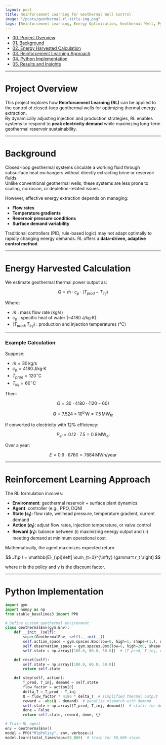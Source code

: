 ```yaml
---
layout: post
title: Reinforcement Learning for Geothermal Well Control
image: "/posts/geothermal-rl-title-img.png"
tags: [Reinforcement Learning, Energy Optimization, Geothermal Well, Python, Clean Energy]
---
```


- [00. Project Overview](#overview-main)  
- [01. Background](#background-main)  
- [02. Energy Harvested Calculation](#energy-main)  
- [03. Reinforcement Learning Approach](#rl-main)  
- [04. Python Implementation](#python-main)  
- [05. Results and Insights](#results-main)  

---

# Project Overview <a name="overview-main"></a>

This project explores how **Reinforcement Learning (RL)** can be applied to the control of closed-loop geothermal wells for optimizing thermal energy extraction.  
By dynamically adjusting injection and production strategies, RL enables systems to respond to **peak electricity demand** while maximizing long-term geothermal reservoir sustainability.

---

# Background <a name="background-main"></a>

Closed-loop geothermal systems circulate a working fluid through subsurface heat exchangers without directly extracting brine or reservoir fluids.  
Unlike conventional geothermal wells, these systems are less prone to scaling, corrosion, or depletion-related issues.

However, effective energy extraction depends on managing:

- **Flow rates**  
- **Temperature gradients**  
- **Reservoir pressure conditions**  
- **Surface demand variability**

Traditional controllers (PID, rule-based logic) may not adapt optimally to rapidly changing energy demands. RL offers a **data-driven, adaptive control method**.

---

# Energy Harvested Calculation <a name="energy-main"></a>

We estimate geothermal thermal power output as:

$$
Q = \dot{m} \cdot c_p \cdot (T_{prod} - T_{inj})
$$

Where:

- $\dot{m}$ : mass flow rate (kg/s)  
- $c_p$ : specific heat of water (~4180 J/kg·K)  
- $(T_{prod}, T_{inj})$ : production and injection temperatures (°C)  

---

### Example Calculation

Suppose:

- $\dot{m} = 30 \, \text{kg/s}$  
- $c_p = 4180 \, \text{J/kg·K}$  
- $T_{prod} = 120^\circ \text{C}$  
- $T_{inj} = 60^\circ \text{C}$  

Then:

$$
Q = 30 \cdot 4180 \cdot (120 - 60)
$$

$$
Q = 7.524 \times 10^6 \, \text{W} = 7.5 \, \text{MW}_{th}
$$

If converted to electricity with 12% efficiency:

$$
P_{el} = 0.12 \cdot 7.5 = 0.9 \, \text{MW}_{el}
$$

Over a year:

$$
E = 0.9 \cdot 8760 = 7884 \, \text{MWh/year}
$$

---

# Reinforcement Learning Approach <a name="rl-main"></a>

The RL formulation involves:

- **Environment**: geothermal reservoir + surface plant dynamics  
- **Agent**: controller (e.g., PPO, DQN)  
- **State ($s_t$)**: flow rate, wellhead pressure, temperature gradient, current demand  
- **Action ($a_t$)**: adjust flow rates, injection temperature, or valve control  
- **Reward ($r_t$)**: balance between (i) maximizing energy output and (ii) meeting demand at minimum operational cost  

Mathematically, the agent maximizes expected return:

$$
J(\pi) = \mathbb{E}_{\pi}\left[ \sum_{t=0}^{\infty} \gamma^t r_t \right]
$$

where $\pi$ is the policy and $\gamma$ is the discount factor.

---

# Python Implementation <a name="python-main"></a>

```python
import gym
import numpy as np
from stable_baselines3 import PPO

# Define custom geothermal environment
class GeothermalEnv(gym.Env):
    def __init__(self):
        super(GeothermalEnv, self).__init__()
        self.action_space = gym.spaces.Box(low=0, high=1, shape=(1,), dtype=np.float32)
        self.observation_space = gym.spaces.Box(low=0, high=200, shape=(3,), dtype=np.float32)
        self.state = np.array([100.0, 60.0, 50.0])  # [T_prod, T_inj, demand]

    def reset(self):
        self.state = np.array([100.0, 60.0, 50.0])
        return self.state

    def step(self, action):
        T_prod, T_inj, demand = self.state
        flow_factor = action[0]
        delta_T = T_prod - T_inj
        Q = flow_factor * 4180 * delta_T  # simplified thermal output
        reward = -abs(Q - demand)  # penalize mismatch with demand
        self.state = np.array([T_prod, T_inj, demand])  # static for demo
        done = False
        return self.state, reward, done, {}

# Train RL agent
env = GeothermalEnv()
model = PPO("MlpPolicy", env, verbose=1)
model.learn(total_timesteps=50_000)  # train for 50,000 steps
